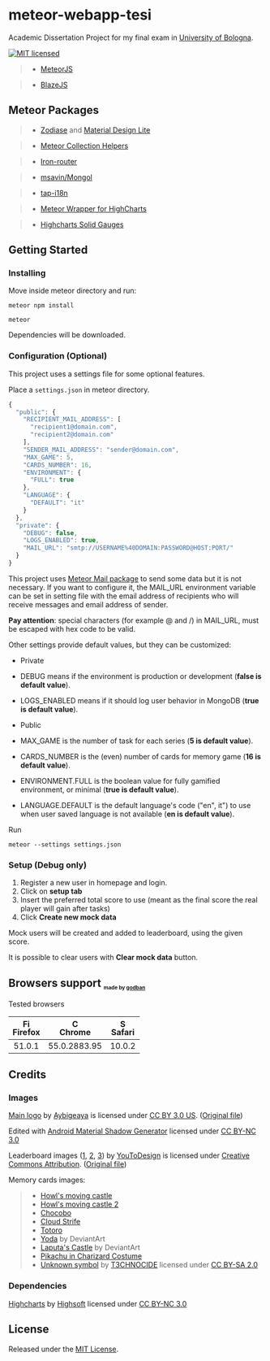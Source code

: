 meteor-webapp-tesi
==================

Academic Dissertation Project for my final exam in [University of Bologna](http://www.unibo.it/en/homepage).

[![MIT licensed](https://img.shields.io/badge/license-MIT-blue.svg)](https://github.com/christianascone/meteor-webapp-tesi/blob/master/LICENSE)

> - [MeteorJS](https://www.meteor.com)

> - [BlazeJS](http://blazejs.org)

## Meteor Packages

> - [Zodiase](https://github.com/Zodiase/meteor-mdl) and [Material Design Lite](https://getmdl.io/index.html)

> - [Meteor Collection Helpers](https://github.com/dburles/meteor-collection-helpers)

> - [Iron-router](https://github.com/iron-meteor/iron-router)

> - [msavin/Mongol](https://github.com/msavin/Mongol)

> - [tap-i18n](https://github.com/TAPevents/tap-i18n)

> - [Meteor Wrapper for HighCharts](https://github.com/MaazAli/Meteor-HighCharts)

> - [Highcharts Solid Gauges](https://github.com/MaazAli/highcharts-gauge)


## Getting Started

### Installing

Move inside meteor directory and run:
```
meteor npm install
```
```
meteor
```
Dependencies will be downloaded.

### Configuration (Optional)

This project uses a settings file for some optional features.

Place a `settings.json` in meteor directory.

```javascript
{
  "public": {
    "RECIPIENT_MAIL_ADDRESS": [
      "recipient1@domain.com",
      "recipient2@domain.com"
    ],
    "SENDER_MAIL_ADDRESS": "sender@domain.com",
    "MAX_GAME": 5,
    "CARDS_NUMBER": 16,
    "ENVIRONMENT": {
      "FULL": true
    },
    "LANGUAGE": {
      "DEFAULT": "it"
    }
  },
  "private": {
    "DEBUG": false,
    "LOGS_ENABLED": true,
    "MAIL_URL": "smtp://USERNAME%40DOMAIN:PASSWORD@HOST:PORT/"
  }
}
```

This project uses [Meteor Mail package](https://docs.meteor.com/api/email.html) to send some data but it is not necessary.
If you want to configure it, the MAIL_URL environment variable can be set in setting file with the email address of recipients who will receive messages and email address of sender.

**Pay attention**: special characters (for example @ and /) in MAIL_URL, must be escaped with hex code to be valid.

Other settings provide default values, but they can be customized:

- Private
 - DEBUG means if the environment is production or development (**false is default value**).

 - LOGS_ENABLED means if it should log user behavior in MongoDB (**true is default value**).
   
- Public   
 - MAX_GAME is the number of task for each series (**5 is default value**).
   
 - CARDS_NUMBER is the (even) number of cards for memory game (**16 is default value**).
   
 - ENVIRONMENT.FULL is the boolean value for fully gamified environment, or minimal (**true is default value**).

 - LANGUAGE.DEFAULT is the default language's code ("en", it") to use when user saved language is not available (**en is default value**).

Run
```
meteor --settings settings.json
```


### Setup (Debug only)

1. Register a new user in homepage and login.
2. Click on **setup tab**
3. Insert the preferred total score to use (meant as the final score the real player will gain after tasks)
4. Click **Create new mock data**

Mock users will be created and added to leaderboard, using the given score.

It is possible to clear users with **Clear mock data** button.

## Browsers support <sub><sup><sub><sub>made by <a href="https://godban.github.io">godban</a></sub></sub></sup></sub>

Tested browsers

| [<img src="https://raw.githubusercontent.com/godban/browsers-support-badges/master/src/images/firefox.png" alt="Firefox" width="16px" height="16px" />](http://godban.github.io/browsers-support-badges/)</br>Firefox | [<img src="https://raw.githubusercontent.com/godban/browsers-support-badges/master/src/images/chrome.png" alt="Chrome" width="16px" height="16px" />](http://godban.github.io/browsers-support-badges/)</br>Chrome | [<img src="https://raw.githubusercontent.com/godban/browsers-support-badges/master/src/images/safari.png" alt="Safari" width="16px" height="16px" />](http://godban.github.io/browsers-support-badges/)</br>Safari |
| :---------: | :---------: | :---------: |
| 51.0.1 | 55.0.2883.95| 10.0.2

## Credits

### Images

[Main logo](https://github.com/christianascone/meteor-webapp-tesi/blob/master/meteor/TesiMagistrale/public/images/logo.svg) by [Aybigeaya](https://thenounproject.com/aybigeaya/) is licensed under [CC BY 3.0 US](https://creativecommons.org/licenses/by/3.0/us/). ([Original file](https://thenounproject.com/term/screen-game/616239/))

Edited with [Android Material Shadow Generator](https://android-material-icon-generator.bitdroid.de/) licensed under [CC BY-NC 3.0](https://creativecommons.org/licenses/by-nc/3.0/)

Leaderboard images ([1](https://github.com/christianascone/meteor-webapp-tesi/blob/master/meteor/TesiMagistrale/public/images/pole-1.svg), [2](https://github.com/christianascone/meteor-webapp-tesi/blob/master/meteor/TesiMagistrale/public/images/pole-2.svg), [3](https://github.com/christianascone/meteor-webapp-tesi/blob/master/meteor/TesiMagistrale/public/images/pole-3.svg)) by [YouToDesign](http://www.youtodesign.com) is licensed under [Creative Commons Attribution](https://creativecommons.org/licenses/by/4.0/). ([Original file](http://www.youtodesign.com/Vector/LogosIcons/2014/0729/2765.html))

Memory cards images:
> - [Howl's moving castle](http://i.imgur.com/HzFbUWC.jpg)
> - [Howl's moving castle 2](http://www.gatto999.it/images/stories/Movie/Howls%20Moving%20Castle%20(4).jpg)
> - [Chocobo](http://vignette1.wikia.nocookie.net/ssb-allstars/images/f/fc/CT_Chocobo.png/revision/latest?cb=20130908001258)
> - [Cloud Strife](http://s267.photobucket.com/user/Animecrazy9161/media/Final%20fantasy/CloudStrife4.jpg.html)
> - [Totoro](http://1.bp.blogspot.com/-6-rpLsC-nGM/UVGFxHnjNFI/AAAAAAAAA7Y/j1qbh2_jdEg/s1600/totoro_by_noodlecutie123-d3j76oj.png)
> - [Yoda](http://orig09.deviantart.net/d3f0/f/2013/152/8/9/yoda_is_cool__by_yellow_submarine7-d67hyss.png) by DeviantArt
> - [Laputa's Castle](http://img00.deviantart.net/839e/i/2015/182/0/d/laputa__castle_in_the_sky_over_achensee___wp_by_fantasio-d8zco4i.jpg) by DeviantArt
> - [Pikachu in Charizard Costume](https://s-media-cache-ak0.pinimg.com/originals/98/2c/d8/982cd88ff2d4285eb3596073b14272ad.jpg)
> - [Unknown symbol](http://destiny.wikia.com/wiki/File:Unknown_License.png) by [T3CHNOCIDE](http://destiny.wikia.com/wiki/User:T3CHNOCIDE) licensed under [CC BY-SA 2.0](https://creativecommons.org/licenses/by-sa/2.0/)

### Dependencies

[Highcharts](http://www.highcharts.com/) by [Highsoft](http://www.highcharts.com/about) licensed under [CC BY-NC 3.0](https://creativecommons.org/licenses/by-nc/3.0/)

## License

Released under the [MIT License](http://www.opensource.org/licenses/MIT).